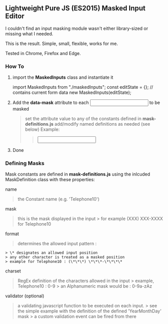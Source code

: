 ## Lightweight Pure JS (ES2015) Masked Input Editor

I couldn't find an input masking module wasn't either library-sized or missing what I needed.

This is the result. Simple, small, flexible, works for me.

Tested in Chrome, Firefox and Edge.

### How To

1. import the **MaskedInputs** class and instantiate it

   import MaskedInputs from "./maskedInputs";
   const editState = {}; // contains current form data
   new MaskedInputs(editState);

2. Add the **data-mask** attribute to each <input> to be masked

   > set the attribute value to any of the constants defined in **mask-definitions.js**
   > add/modify named definitions as needed (see below)
   > Example:
   >
   > >  <input name="Phone" id="Phone" class="form-control" type="tel" data-mask="Telephone10"/>

3. Done

### Defining Masks

Mask constants are defined in **mask-definitions.js** using the inlcuded MaskDefinition class with these properties:

name

> the Constant name (e.g. 'Telephone10')

mask

> this is the mask displayed in the input
    > for example (XXX) XXX-XXXX for Telephone10

format

> determines the allowed input pattern :
>
    > \* designates an allowed input position
    > any other character is treated as a masked position
    > example for Telephone10 : (\*\*\*) \*\*\*-\*\*\*\*

charset

> RegEx definition of the characters allowed in the input
    > example, Telephone10 : 0-9
    > an Alphanumeric mask would be : 0-9a-zAz

validator (optional)

> a validating javascript function to be executed on each input.
    > see the simple example with the definition of the defined 'YearMonthDay' mask
    > a custom validation event can be fired from there
